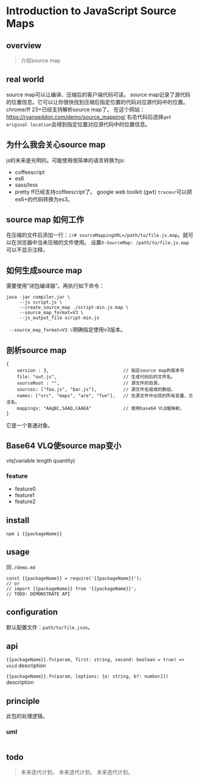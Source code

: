 # Introduction to JavaScript Source Maps

## overview
> 介绍source map

## real world
source map可以让编译、压缩后的客户端代码可读。
source map记录了源代码的位置信息。它可以让你很快找到压缩后指定位置的代码对应源代码中的位置。
chrome/ff 23+已经支持解析source map了。
在这个网站：https://ryanseddon.com/demo/source_mapping/ 右击代码后选择`get original location`会得到指定位置对应源代码中的位置信息。

## 为什么我会关心source map
js的未来是光明的。可能使用很简单的语言转换为js:
- coffeescript
- es6
- sass/less
- pretty
ff已经支持coffeescript了。
google web toolkit (gwt)
`traceur`可以把es6+的代码转换为es3。

## source map 如何工作
在压缩的文件后添加一行：`//# sourceMappingURL=/path/to/file.js.map`。就可以在浏览器中当未压缩的文件使用。
设置`X-SourceMap: /path/to/file.js.map`可以不显示注释。

## 如何生成source map
需要使用“闭包编译器”。再执行如下命令：
```
java -jar compiler.jar \ 
     --js script.js \
     --create_source_map ./script-min.js.map \
     --source_map_format=V3 \
     --js_output_file script-min.js
```
` --source_map_format=V3 \`明确指定使用v3版本。

## 剖析source map
```
{
    version : 3,                            // 指定source map的版本号
    file: "out.js",                         // 生成代码后的文件名。
    sourceRoot : "",                        // 源文件的目录。
    sources: ["foo.js", "bar.js"],          // 源文件名组成的数组。
    names: ["src", "maps", "are", "fun"],   // 在源文件中出现的所有变量、方法名。
    mappings: "AAgBC,SAAQ,CAAEA"            // 使用base64 VLQ值映射。
}
```
它是一个普通对象。

## Base64 VLQ使source map变小
vlq(variable length quantity)









### feature
- feature0
- feature1
- feature2

## install
`npm i {{packageName}}`

## usage
同`./demo.md`
```
const {{packageName}} = require('{{packageName}}');
// or
// import {{packageName}} from '{{packageName}}';
// TODO: DEMONSTRATE API
```

## configuration
默认配置文件：`path/to/file.json`。

## api
`{{packageName}}.fn(param, first: string, second: boolean = true) => void`
description

`{{packageName}}.fn(param, [options: {a: string, b?: number}])`
description

## principle
此包的处理逻辑。

### uml
```
```

## todo
> 未来迭代计划。
> 未来迭代计划。
> 未来迭代计划。